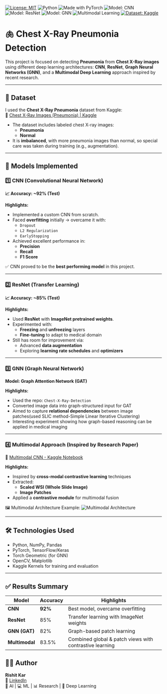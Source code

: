 [![License: MIT](https://img.shields.io/badge/License-MIT-yellow.svg)](LICENSE)
![Python](https://img.shields.io/badge/Python-3.10+-blue.svg)
![Made with PyTorch](https://img.shields.io/badge/Made%20with-PyTorch-red.svg)
![Model: CNN](https://img.shields.io/badge/Model-CNN-yellow.svg)
![Model: ResNet](https://img.shields.io/badge/Model-ResNet-blue.svg)
![Model: GNN](https://img.shields.io/badge/Model-GNN-purple.svg)
![Multimodal Learning](https://img.shields.io/badge/Multimodal-Learning-pink.svg)
[![Dataset: Kaggle](https://img.shields.io/badge/Dataset-Kaggle-blue.svg?logo=kaggle)](https://www.kaggle.com/datasets/paultimothymooney/chest-xray-pneumonia)

# 🫁 Chest X-Ray Pneumonia Detection

This project is focused on detecting **Pneumonia** from **Chest X-Ray images** using different deep learning architectures: **CNN**, **ResNet**, **Graph Neural Networks (GNN)**, and a **Multimodal Deep Learning** approach inspired by recent research.

---

## 📁 Dataset

I used the **Chest X-Ray Pneumonia** dataset from Kaggle:  
🔗 [Chest X-Ray Images (Pneumonia) | Kaggle](https://www.kaggle.com/datasets/paultimothymooney/chest-xray-pneumonia)

- The dataset includes labeled chest X-ray images:
  - **Pneumonia**
  - **Normal**
- It is **imbalanced**, with more pneumonia images than normal, so special care was taken during training (e.g., augmentation).

---

## 🧠 Models Implemented

### 1️⃣ CNN (Convolutional Neural Network)

**📈 Accuracy: ~92% (Test)**

**Highlights:**
- Implemented a custom CNN from scratch.
- Faced **overfitting** initially → overcame it with:
  - `Dropout`
  - `L2 Regularization`
  - `EarlyStopping`
- Achieved excellent performance in:
  - **Precision**
  - **Recall**
  - **F1 Score**

✅ CNN proved to be the **best performing model** in this project.

---

### 2️⃣ ResNet (Transfer Learning)

**📈 Accuracy: ~85% (Test)**

**Highlights:**
- Used **ResNet** with **ImageNet pretrained weights**.
- Experimented with:
  - **Freezing** and **unfreezing** layers
  - **Fine-tuning** to adapt to medical domain
- Still has room for improvement via:
  - Advanced **data augmentation**
  - Exploring **learning rate schedules** and **optimizers**

---

### 3️⃣ GNN (Graph Neural Network)

**Model: Graph Attention Network (GAT)**

**Highlights:**
- Used the repo: `Chest-X-Ray-Detection`
- Converted image data into graph-structured input for GAT
- Aimed to capture **relational dependencies** between image patches(used SLIC method-Simple Linear Iterative Clustering)
- Interesting experiment showing how graph-based reasoning can be applied in medical imaging

---

### 4️⃣ Multimodal Approach (Inspired by Research Paper)

🔗 [Multimodal CNN - Kaggle Notebook](https://www.kaggle.com/code/rishitkar/multimodalcnn)

**Highlights:**
- Inspired by **cross-modal contrastive learning** techniques
- Extracted:
  - **Scaled WSI (Whole Slide Image)**
  - **Image Patches**
- Applied a **contrastive module** for multimodal fusion

🖼️ Multimodal Architecture Example:
![Multimodal Architecture](Screenshot%202025-06-22%20163227.png)

---

## 🛠️ Technologies Used

- Python, NumPy, Pandas
- PyTorch, TensorFlow/Keras
- Torch Geometric (for GNN)
- OpenCV, Matplotlib
- Kaggle Kernels for training and evaluation

---

## ✅ Results Summary

| Model         | Accuracy | Highlights                                  |
|---------------|----------|---------------------------------------------|
| **CNN**       | **92%**  | Best model, overcame overfitting            |
| **ResNet**    | 85%      | Transfer learning with ImageNet weights     |
| **GNN (GAT)** | 82%     | Graph-based patch learning                  |
| **Multimodal**| 83.5%       | Combined global & patch views with contrastive learning |

## 👨‍💻 Author

**Rishit Kar**  
📧 [LinkedIn](https://www.linkedin.com/in/rishitkar/)  
🧠 AI | 💻 ML | 📊 Research | 🔬 Deep Learning

